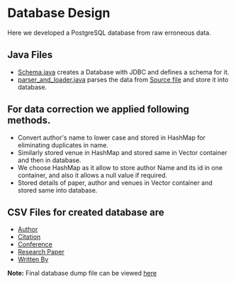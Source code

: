 # Database Design

Here we developed a PostgreSQL database from raw erroneous data. 

## Java Files
- [Schema.java](Schema.java) creates a Database with JDBC and defines a schema for it.
- [parser_and_loader.java](parser_and_loader.java) parses the data from [Source file](https://drive.google.com/file/d/12bMEkZwF0eYD9j5GU_Ft-r8gAyYNEHYx/view?usp=sharing) and store it into database.

## For data correction we applied following methods.
- Convert author's name to lower case and stored in HashMap for eliminating duplicates in name.
- Similarly stored venue in HashMap and stored same in Vector container and then in database.
- We choose HashMap as it allow to store author Name and its id in one container, and also it allows a null value if required.
- Stored details of paper, author and venues in Vector container and stored same into database.


## CSV Files for created database are
- [Author](https://drive.google.com/file/d/1hKxWAKtYr9CYqex4shxUD_3iA_Beske0/view?usp=sharing)
- [Citation](https://drive.google.com/file/d/1j33qP6hujL3pVP7vWg-jQOfWyb_C2NaP/view?usp=sharing)
- [Conference](https://drive.google.com/file/d/1tinhIIWBvh0jUt01VEm_Py1aa35ESsC7/view?usp=sharing)
- [Research Paper](https://drive.google.com/file/d/1vPhgPviJ-HcBXJDiEDiigLQyi_jAXeTc/view?usp=sharing)
- [Written By](https://drive.google.com/file/d/1RLIAuycyQmRuhHv9wdEH5DZTToQ1XlMN/view?usp=sharing)

**Note:** Final database dump file can be viewed [here](https://drive.google.com/file/d/1q14Eb8ChQCw1x8BZJGTW82BP-sIbw2Qi/view?usp=sharing)